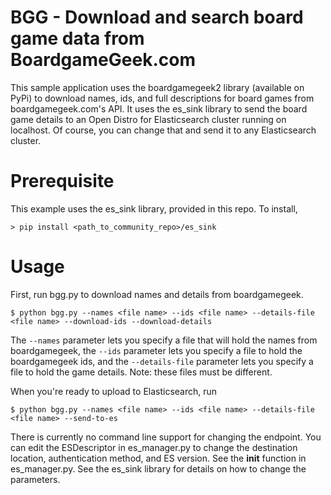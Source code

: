 # BGG - Download and search board game data from BoardgameGeek.com

This sample application uses the boardgamegeek2 library (available on PyPi) to 
download names, ids, and full descriptions for board games from 
boardgamegeek.com's API. It uses the es_sink library to send the board game 
details to an Open Distro for Elasticsearch cluster running on localhost. Of 
course, you can change that and send it to any Elasticsearch cluster.

# Prerequisite

This example uses the es_sink library, provided in this repo. To install,

```
> pip install <path_to_community_repo>/es_sink
```


# Usage

First, run bgg.py to download names and details from boardgamegeek.

```$ python bgg.py --names <file name> --ids <file name> --details-file <file name> --download-ids --download-details```

The ```--names``` parameter lets you specify a file that will hold the names 
from boardgamegeek, the ```--ids``` parameter lets you specify a file to 
hold the boardgamegeek ids, and the ```--details-file``` parameter lets you 
specify a file to hold the game details. Note: these files must be different.

When you're ready to upload to Elasticsearch, run

```$ python bgg.py --names <file name> --ids <file name> --details-file <file name> --send-to-es```

There is currently no command line support for changing the endpoint. You can 
edit the ESDescriptor in es_manager.py to change the destination location, 
authentication method, and ES version. See the __init__ function in 
es_manager.py. See the es_sink library for details on how to change the 
parameters.
